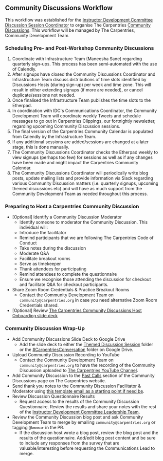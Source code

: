 ## Community Discussions Workflow

This workflow was established for the [Instructor Development Committee Discussion Session Coordinator](https://docs.carpentries.org/topic_folders/instructor_development/instructor_development_committee.html#discussion-session-coordinator) to organise The Carpentries [Community Discussions](https://docs.carpentries.org/topic_folders/instructor_development/community_discussions.html). This workflow will be managed by The Carpentries, Community Development Team.

### Scheduling Pre- and Post-Workshop Community Discussions

1. Coordinate with Infrastructure Team (Maneesha Sane) regarding quarterly sign-ups. This process has been semi-automated with the use of Calendly.
2. After signups have closed the Community Discussions Coordinator and Infrastructure Team discuss distributions of time slots identified by Discussions Hosts (during sign-up) per week and time zone. This will result in either extending signups (if more are needed), or cancel duplicate/sessions not needed.
3. Once finalised the Infrastructure Team publishes the time slots to the Etherpad.
4. In coordination with IDC's Communications Coordinator, the Community Development Team will coordinate weekly Tweets and schedule messages to go out in Carpentries Clippings, our fortnightly newsletter, regarding upcoming Community Discussion sessions.
5. The final version of the Carpentries Community Calendar is populated from Calendly by the Infrastructure Team.
6. If any additional sessions are added/sessions are changed at a later stage, this is done manually.
7. The Community Discussions Coordinator checks the Etherpad weekly to view signups (perhaps too few) for sessions as well as if any changes have been made and might impact the Carpentries Community Calendar.
8. The Community Discussions Coordinator will periodically write blog posts, update mailing lists and provide information via Slack regarding various Community Discussion matters (i.e. quarterly signups, upcoming themed discussions etc) and will have as much support from the Community Development Team as needed throughout this process.

### Preparing to Host a Carpentries Community Discussion

- [Optional] Identify a Community Discussion Moderator
	- Identify someone to moderator the Community Discussion. This individual will:
    - Introduce the facilitator
    - Remind participants that we are following The Carpentries Code of Conduct
    - Take notes during the discussion
    - Moderate Q&A
    - Facilitate breakout rooms
    - Serve as timekeeper
    - Thank attendees for participating
    - Remind attendees to complete the questionnaire
    - Ensure we recognise those attending the discussion for checkout and facilitate Q&A for checkout participants.
- Share Zoom Room Credentials & Practice Breakout Rooms
  - Contact the Community Development Team on `community@carpentries.org` in case you need alternative Zoom Room Credentials shared.
- [Optional] Review [The Carpentries Community Discussions Host Onboarding slide deck](https://docs.google.com/presentation/d/11pm8NeYr5YwaW3AS5-cI4NLYebyDi_qTYQwL8V4M61M/edit?usp=sharing)

### Community Discussion Wrap-Up

- Add Community Discussions Slide Deck to Google Drive
  - Add the slide deck to either the [Themed Discussion Session](https://drive.google.com/open?id=1rzmJrqv6XVa-KKyUpK5Gm-vRpSXNOlKQ) folder or the [#CarpentriesConversation](https://drive.google.com/open?id=1ChI8ziUxmsHo4Y0OVUiJkPq7Bz8gk0ww) folder on Google Drive.
- Upload Community Discussion Recording to YouTube
	- Contact the Community Development Team on `community@carpentries.org` to have the recording of the Community Discussion uploaded to [The Carpentries YouTube Channel](https://www.youtube.com/channel/UCBOUNBBZxc4DML3F89cEvGA).
- Add Community Discussion to the [Past Calls](https://carpentries.org/community_discussions/#past-calls) section of the Community Discussions page on The Carpentries website.
- Send thank you notes to the Community Discussion Facilitator & Moderator using [this template email as a starting point if need be](https://docs.google.com/document/d/1Y-LuKXwe3NF8HC2v_Og3jOkihjre9Q9x-KSWlIUhEKw/edit).
- Review Discussion Questionnaire Results
  - Request access to the results of the Community Discussion Questionnaire. Review the results and share your notes with the rest of the [Instructor Development Committee Leadership Team](https://docs.carpentries.org/topic_folders/instructor_development/instructor_development_committee.html).
- Review the Community Discussion blog post and ask Community Development Team to merge by emailing `community@carpentries.org` or tagging `@kmomar` in the PR.
  - If the discussion host wrote a blog post, review the blog post and the results of the questionnaire. Add/edit blog post content and be sure to include any responses from the survey that are valuable/interesting before requesting the Communications Lead to merge.
